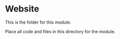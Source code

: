 # Website
This is the folder for this module.

Place all code and files in this directory for the module.